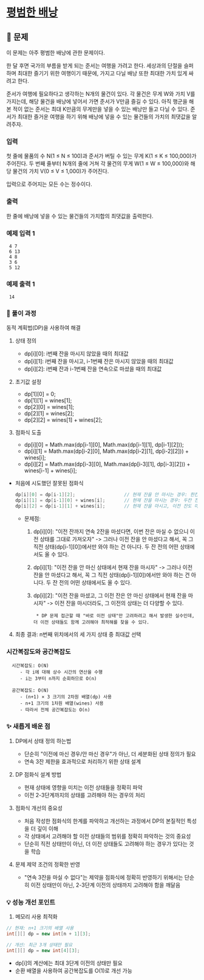# [평범한 배낭](https://www.acmicpc.net/problem/12865)

## 📌 문제
이 문제는 아주 평범한 배낭에 관한 문제이다. 

한 달 후면 국가의 부름을 받게 되는 준서는 여행을 가려고 한다. 세상과의 단절을 슬퍼하며 최대한 즐기기 위한 여행이기 때문에, 가지고 다닐 배낭 또한 최대한 가치 있게 싸려고 한다.

준서가 여행에 필요하다고 생각하는 N개의 물건이 있다. 각 물건은 무게 W와 가치 V를 가지는데, 해당 물건을 배낭에 넣어서 가면 준서가 V만큼 즐길 수 있다. 아직 행군을 해본 적이 없는 준서는 최대 K만큼의 무게만을 넣을 수 있는 배낭만 들고 다닐 수 있다. 준서가 최대한 즐거운 여행을 하기 위해 배낭에 넣을 수 있는 물건들의 가치의 최댓값을 알려주자.

### 입력
첫 줄에 물품의 수 N(1 ≤ N ≤ 100)과 준서가 버틸 수 있는 무게 K(1 ≤ K ≤ 100,000)가 주어진다. 두 번째 줄부터 N개의 줄에 거쳐 각 물건의 무게 W(1 ≤ W ≤ 100,000)와 해당 물건의 가치 V(0 ≤ V ≤ 1,000)가 주어진다.

입력으로 주어지는 모든 수는 정수이다.

### 출력
한 줄에 배낭에 넣을 수 있는 물건들의 가치합의 최댓값을 출력한다.

### 예제 입력 1

     4 7
     6 13
     4 8
     3 6
     5 12

### 예제 출력 1

     14


### 🧰 풀이 과정

동적 계획법(DP)을 사용하여 해결

1. 상태 정의
   - dp[i][0]: i번째 잔을 마시지 않았을 때의 최대값
   - dp[i][1]: i번째 잔을 마시고, i-1번째 잔은 마시지 않았을 때의 최대값
   - dp[i][2]: i번째 잔과 i-1번째 잔을 연속으로 마셨을 때의 최대값


2. 초기값 설정
   - dp[1][0] = 0;
   - dp[1][1] = wines[1];
   - dp[2][0] = wines[1];
   - dp[2][1] = wines[2];
   - dp[2][2] = wines[1] + wines[2];


3. 점화식 도출
   - dp[i][0] = Math.max(dp[i-1][0], Math.max(dp[i-1][1], dp[i-1][2]));
   - dp[i][1] = Math.max(dp[i-2][0], Math.max(dp[i-2][1], dp[i-2][2])) + wines[i];
   - dp[i][2] = Math.max(dp[i-3][0], Math.max(dp[i-3][1], dp[i-3][2])) + wines[i-1] + wines[i];

* 처음에 시도했던 잘못된 점화식
   ```java
   dp[i][0] = dp[i-1][2];                  // 현재 잔을 안 마시는 경우: 한칸 전 상태들 중 최댓값
   dp[i][1] = dp[i-1][0] + wines[i];       // 현재 잔을 마시는 경우: 두칸 전 상태들 중 최대값 + 현재 와인잔
   dp[i][2] = dp[i-1][1] + wines[i];       // 현재 잔을 마시고, 이전 잔도 마신 경우: 세칸 전 상태들 중 최대값 + 직전 잔 + 현재 잔
   ```
  * 문제점:
    1) dp[i][0]: "이전 잔까지 연속 2잔을 마셨다면, 이번 잔은 마실 수 없으니 이전 상태를 그대로 가져오자" -> 그러나 이전 잔을 안 마셨다고 해서, 꼭 그 직전 상태(dp[i-1][0])에서만 와야 하는 건 아니다. 두 잔 전의 어떤 상태에서도 올 수 있다.
    2) dp[i][1]: "이전 잔을 안 마신 상태에서 현재 잔을 마시자" -> 그러나 이전 잔을 안 마셨다고 해서, 꼭 그 직전 상태(dp[i-1][0])에서만 와야 하는 건 아니다. 두 잔 전의 어떤 상태에서도 올 수 있다.
    3) dp[i][2]: "이전 잔을 마셨고, 그 이전 잔은 안 마신 상태에서 현재 잔을 마시자" -> 이전 잔을 마시더라도, 그 이전의 상태는 더 다양할 수 있다.


            * DP 문제 접근할 때 "바로 이전 상태"만 고려하려고 해서 발생한 실수인데, 더 이전 상태들도 함께 고려해야 최적해를 찾을 수 있다.


4. 최종 결과: n번째 위치에서의 세 가지 상태 중 최대값 선택



### 시간복잡도와 공간복잡도

      
      시간복잡도: O(N)
         - 각 i에 대해 상수 시간의 연산을 수행
         - i는 3부터 n까지 순회하므로 O(n)
      
      공간복잡도: O(N)
         - (n+1) × 3 크기의 2차원 배열(dp) 사용
         - n+1 크기의 1차원 배열(wines) 사용
         - 따라서 전체 공간복잡도는 O(n)



### ✨ 새롭게 배운 점
1. DP에서 상태 정의 하는법
   - 단순히 "이전에 마신 경우/안 마신 경우"가 아닌, 더 세분화된 상태 정의가 필요
   - 연속 3잔 제한을 효과적으로 처리하기 위한 상태 설계


2. DP 점화식 설계 방법
   - 현재 상태에 영향을 미치는 이전 상태들을 정확히 파악
   - 이전 2-3단계까지의 상태를 고려해야 하는 경우의 처리


3. 점화식 개선의 중요성
   - 처음 작성한 점화식의 한계를 파악하고 개선하는 과정에서 DP의 본질적인 특성을 더 깊이 이해
   - 각 상태에서 고려해야 할 이전 상태들의 범위를 정확히 파악하는 것의 중요성
   - 단순히 직전 상태만이 아닌, 더 이전 상태들도 고려해야 하는 경우가 있다는 것을 학습


4. 문제 제약 조건의 정확한 반영
   - "연속 3잔을 마실 수 없다"는 제약을 점화식에 정확히 반영하기 위해서는
   단순히 이전 상태만이 아닌, 2-3단계 이전의 상태까지 고려해야 함을 깨달음

### 💡 성능 개선 포인트
1. 메모리 사용 최적화

```java
// 현재: n+1 크기의 배열 사용
int[][] dp = new int[n + 1][3];

// 개선: 최근 3개 상태만 필요
int[][] dp = new int[4][3];
```
   - dp[i]의 계산에는 최대 3단계 이전의 상태만 필요
   - 순환 배열을 사용하여 공간복잡도를 O(1)로 개선 가능
